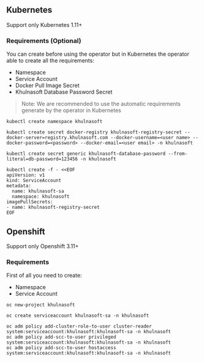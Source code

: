 ## Kubernetes

Support only Kubernetes 1.11+

### Requirements (Optional)
You can create before using the operator but in Kubernetes the operator able to create all the requirements:
* Namespace
* Service Account
* Docker Pull Image Secret
* Khulnasoft Database Password Secret

> Note: We are recommended to use the automatic requirements generate by the operator in Kubernetes

```shell
kubectl create namespace khulnasoft

kubectl create secret docker-registry khulnasoft-registry-secret --docker-server=registry.khulnasoft.com --docker-username=<user name> --docker-password=<password> --docker-email=<user email> -n khulnasoft

kubectl create secret generic khulnasoft-database-password --from-literal=db-password=123456 -n khulnasoft

kubectl create -f - <<EOF
apiVersion: v1
kind: ServiceAccount
metadata:
  name: khulnasoft-sa
  namespace: khulnasoft
imagePullSecrets:
- name: khulnasoft-registry-secret
EOF
```

## Openshift

Support only Openshift 3.11+

### Requirements

First of all you need to create:
* Namespace
* Service Account


```shell
oc new-project khulnasoft

oc create serviceaccount khulnasoft-sa -n khulnasoft

oc adm policy add-cluster-role-to-user cluster-reader system:serviceaccount:khulnasoft:khulnasoft-sa -n khulnasoft
oc adm policy add-scc-to-user privileged system:serviceaccount:khulnasoft:khulnasoft-sa -n khulnasoft
oc adm policy add-scc-to-user hostaccess system:serviceaccount:khulnasoft:khulnasoft-sa -n khulnasoft

```